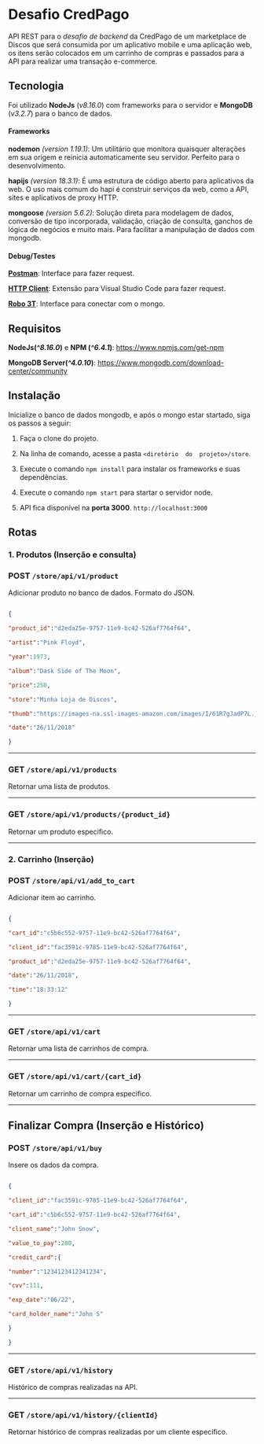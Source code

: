 
# Desafio CredPago

API REST para o *desafio de backend* da CredPago de um marketplace de Discos que será consumida por um aplicativo mobile e uma aplicação web, os itens serão colocados em um carrinho de compras e passados para a API para realizar uma transação e-commerce.

## Tecnologia

Foi utilizado **NodeJs** (*v8.16.0*) com frameworks para o servidor e **MongoDB** (*v3.2.7*) para o banco de dados.

#### Frameworks
**nodemon**  *(version 1.19.1)*:
Um utilitário que monitora quaisquer alterações em sua origem e reinicia automaticamente seu servidor. Perfeito para o desenvolvimento.

**hapijs**  *(version 18.3.1)*:
É uma estrutura de código aberto para aplicativos da web. O uso mais comum do hapi é construir serviços da web, como a API, sites e aplicativos de proxy HTTP.

**mongoose**  *(version 5.6.2)*:
Solução direta para modelagem de dados, conversão de tipo incorporada, validação, criação de consulta, ganchos de lógica de negócios e muito mais. Para facilitar a manipulação de dados com mongodb.

#### Debug/Testes
[**Postman**](https://www.getpostman.com/): Interface para fazer request.

[**HTTP Client**](encurtador.com.br/wALRZ): Extensão para Visual Studio Code para fazer request.

[**Robo 3T**](https://robomongo.org/): Interface para conectar com o mongo.

## Requisitos

**NodeJs(*^8.16.0*)** e **NPM (*^6.4.1*)**:
https://www.npmjs.com/get-npm

**MongoDB Server(*^4.0.10*)**:
https://www.mongodb.com/download-center/community

## Instalação

Inicialize o banco de dados mongodb, e após o mongo estar startado, siga os passos a seguir:

1. Faça o clone do projeto.

2. Na linha de comando, acesse a pasta `<diretório  do  projeto>/store`.

3. Execute o comando `npm install` para instalar os frameworks e suas dependências.

4. Execute o comando `npm start` para startar o servidor node.

5.  API fica disponível na **porta 3000**. `http://localhost:3000`

## Rotas

### 1. Produtos (Inserção e consulta)

### POST `/store/api/v1/product`

Adicionar produto no banco de dados.
Formato do JSON.

```json

{

"product_id":"d2eda25e-9757-11e9-bc42-526af7764f64",

"artist":"Pink Floyd",

"year":1973,

"album":"Dask Side of The Moon",

"price":250,

"store":"Minha Loja de Discos",

"thumb":"https://images-na.ssl-images-amazon.com/images/I/61R7gJadP7L._SX355_.jpg",

"date":"26/11/2018"

}
```
----
### GET `/store/api/v1/products`
Retornar uma lista de produtos.

----
### GET `/store/api/v1/products/{product_id}`
Retornar um produto especifico.

----
### 2. Carrinho (Inserção)
### POST `/store/api/v1/add_to_cart`

Adicionar item ao carrinho.

```json

{

"cart_id":"c5b6c552-9757-11e9-bc42-526af7764f64",

"client_id":"fac3591c-9785-11e9-bc42-526af7764f64",

"product_id":"d2eda25e-9757-11e9-bc42-526af7764f64",

"date":"26/11/2018",

"time":"18:33:12"

}
```  
----
### GET `/store/api/v1/cart`
Retornar uma lista de carrinhos de compra.

----
### GET `/store/api/v1/cart/{cart_id}`
Retornar um carrinho de compra especifico.

----
## Finalizar Compra (Inserção e Histórico)
### POST `/store/api/v1/buy`

Insere os dados da compra.

```json

{

"client_id":"fac3591c-9785-11e9-bc42-526af7764f64",

"cart_id":"c5b6c552-9757-11e9-bc42-526af7764f64",

"client_name":"John Snow",

"value_to_pay":280,

"credit_card":{

"number":"1234123412341234",

"cvv":111,

"exp_date":"06/22",

"card_holder_name":"John S"

}

}
```
----
### GET `/store/api/v1/history`

Histórico de compras realizadas na API.

---
### GET `/store/api/v1/history/{clientId}`

Retornar histórico de compras realizadas por um cliente específico.